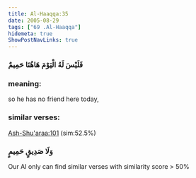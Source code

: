 ```yaml
---
title: Al-Haaqqa:35
date: 2005-08-29
tags: ["69 .Al-Haaqqa"]
hidemeta: true 
ShowPostNavLinks: true 
---
```

### فَلَيْسَ لَهُ الْيَوْمَ هَاهُنَا حَمِيمٌ
### meaning: 
so he has no friend here today,
### similar verses: 

[Ash-Shu'araa:101](/26/101) (sim:52.5%)

### وَلَا صَدِيقٍ حَمِيمٍ

Our AI only can find similar verses with similarity score > 50% 



